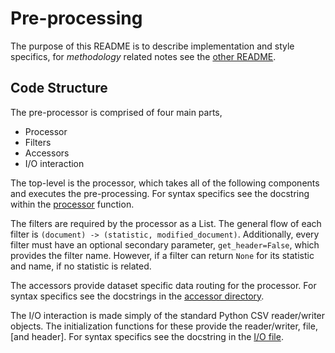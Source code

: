 # Pre-processing

The purpose of this README is to describe implementation and style specifics, for *methodology* related notes see the [other README](../../notes/pre_processing.md).

## Code Structure

The pre-processor is comprised of four main parts, 

* Processor
* Filters
* Accessors
* I/O interaction

The top-level is the processor, which takes all of the following components and executes the pre-processing.
For syntax specifics see the docstring within the [processor](process.py) function.

The filters are required by the processor as a List.
The general flow of each filter is `(document) -> (statistic, modified_document)`.
Additionally, every filter must have an optional secondary parameter, `get_header=False`, which provides the filter name.
However, if a filter can return `None` for its statistic and name, if no statistic is related.

The accessors provide dataset specific data routing for the processor.
For syntax specifics see the docstrings in the [accessor directory](../../data/accessors/).

The I/O interaction is made simply of the standard Python CSV reader/writer objects.
The initialization functions for these provide the reader/writer, file, [and header].
For syntax specifics see the docstring in the [I/O file](../data_management/io.py).
